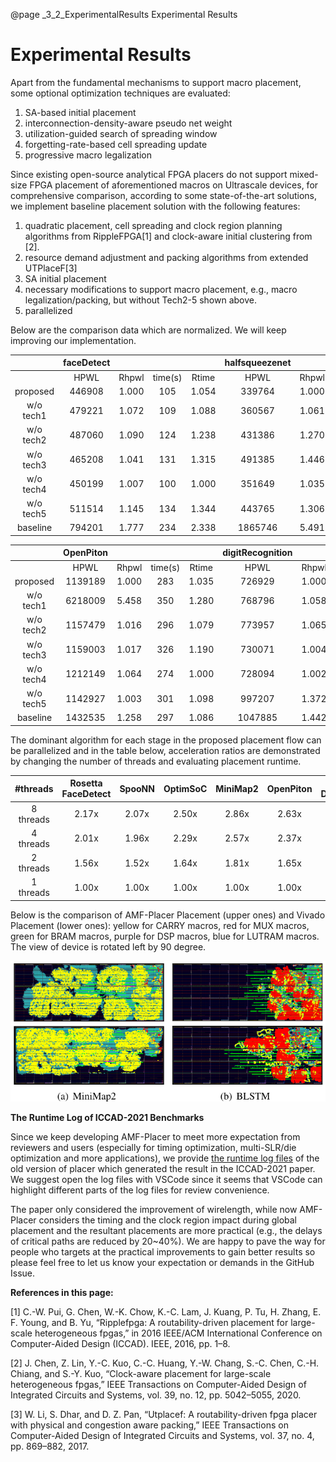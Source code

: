 @page _3_2_ExperimentalResults Experimental Results
# Experimental Results

Apart from the fundamental mechanisms to support macro placement, some optional optimization techniques are evaluated:

1. SA-based initial placement
2. interconnection-density-aware pseudo net weight
3. utilization-guided search of spreading window
4. forgetting-rate-based cell spreading update
5. progressive macro legalization

Since existing open-source analytical FPGA placers do not support mixed-size FPGA placement of aforementioned macros on Ultrascale devices, for comprehensive comparison, according to some state-of-the-art solutions, we implement baseline placement solution with the following features:
 
1.  quadratic placement, cell spreading and clock region planning algorithms from RippleFPGA\[1\] and clock-aware initial clustering from \[2\].
2.  resource demand adjustment and packing algorithms from extended UTPlaceF\[3\]
3.  SA initial placement
4.  necessary modifications to support macro placement, e.g., macro legalization/packing, but without Tech2-5 shown above.
5.  parallelized


Below are the comparison data which are normalized. We will keep improving our implementation.



|           | faceDetect |       |         |       | halfsqueezenet |       |         |       | optimsoc |       |         |       | minimap_GENE |       |         |       |
| :-------: | :--------: | :---: | :-----: | :---: | :------------: | :---: | :-----: | :---: | :------: | :---: | :-----: | :---: | :----------: | :---: | :-----: | :---: |
|           |    HPWL    | Rhpwl | time(s) | Rtime |      HPWL      | Rhpwl | time(s) | Rtime |   HPWL   | Rhpwl | time(s) | Rtime |     HPWL     | Rhpwl | time(s) | Rtime |
| proposed  |   446908   | 1.000 |   105   | 1.054 |     339764     | 1.000 |   129   | 1.000 | 1771538  | 1.000 |   466   | 1.000 |   1275346    | 1.000 |   558   | 1.000 |
| w/o tech1 |   479221   | 1.072 |   109   | 1.088 |     360567     | 1.061 |   132   | 1.023 | 9034564  | 5.100 |   871   | 1.870 |   5132073    | 4.024 |  1265   | 2.266 |
| w/o tech2 |   487060   | 1.090 |   124   | 1.238 |     431386     | 1.270 |   240   | 1.857 | 1825819  | 1.031 |   543   | 1.164 |   1307249    | 1.025 |   626   | 1.121 |
| w/o tech3 |   465208   | 1.041 |   131   | 1.315 |     491385     | 1.446 |   517   | 4.007 | 1841786  | 1.040 |   577   | 1.239 |   1790566    | 1.404 |  1019   | 1.826 |
| w/o tech4 |   450199   | 1.007 |   100   | 1.000 |     351649     | 1.035 |   131   | 1.015 | 2658863  | 1.501 |   525   | 1.126 |   1291565    | 1.013 |   561   | 1.005 |
| w/o tech5 |   511514   | 1.145 |   134   | 1.344 |     443765     | 1.306 |   138   | 1.067 | 1880431  | 1.061 |   546   | 1.172 |   1430330    | 1.122 |   708   | 1.268 |
| baseline  |   794201   | 1.777 |   234   | 2.338 |    1865746     | 5.491 |   329   | 2.549 | 2231978  | 1.260 |   559   | 1.199 |   11886747   | 9.320 |  3539   | 6.339 |


|           | OpenPiton |       |         |       | digitRecognition |       |         |       | MemN2N  |       |         |       | BLSTM_midDensity |       |         |       |
| :-------: | :-------: | :---: | :-----: | :---: | :--------------: | :---: | :-----: | :---: | :-----: | :---: | :-----: | :---: | :--------------: | :---: | :-----: | :---: |
|           |   HPWL    | Rhpwl | time(s) | Rtime |       HPWL       | Rhpwl | time(s) | Rtime |  HPWL   | Rhpwl | time(s) | Rtime |       HPWL       | Rhpwl | time(s) | Rtime |
| proposed  |  1139189  | 1.000 |   283   | 1.035 |      726929      | 1.000 |   254   | 1.097 | 801403  | 1.000 |   318   | 1.130 |      484650      | 1.000 |   326   | 1.241 |
| w/o tech1 |  6218009  | 5.458 |   350   | 1.280 |      768796      | 1.058 |   256   | 1.105 | 963416  | 1.202 |   363   | 1.287 |      492194      | 1.016 |   285   | 1.083 |
| w/o tech2 |  1157479  | 1.016 |   296   | 1.079 |      773957      | 1.065 |   272   | 1.174 | 862212  | 1.076 |   343   | 1.216 |      511861      | 1.056 |   296   | 1.126 |
| w/o tech3 |  1159003  | 1.017 |   326   | 1.190 |      730071      | 1.004 |   321   | 1.389 | 916176  | 1.143 |   411   | 1.460 |      496540      | 1.025 |   364   | 1.383 |
| w/o tech4 |  1212149  | 1.064 |   274   | 1.000 |      728094      | 1.002 |   231   | 1.000 | 822742  | 1.027 |   282   | 1.000 |      653010      | 1.347 |   307   | 1.169 |
| w/o tech5 |  1142927  | 1.003 |   301   | 1.098 |      997207      | 1.372 |   244   | 1.053 | 923670  | 1.153 |   353   | 1.252 |      722495      | 1.491 |   263   | 1.000 |
| baseline  |  1432535  | 1.258 |   297   | 1.086 |     1047885      | 1.442 |   298   | 1.288 | 1610425 | 2.010 |   547   | 1.942 |      907383      | 1.872 |   325   | 1.237 |

The dominant algorithm for each stage in the proposed placement flow can be parallelized and in the table below, acceleration ratios are demonstrated by changing the number of threads and evaluating placement runtime.


| \#threads | Rosetta FaceDetect | SpooNN | OptimSoC | MiniMap2 | OpenPiton | Rosetta DigitRecog | MemN2N | BLSTM |
| :-------: | :----------------: | :----: | :------: | :------: | :-------: | :----------------: | :----: | :---: |
| 8 threads |       2.17x        | 2.07x  |  2.50x   |  2.86x   |   2.63x   |       2.22x        | 2.61x  | 2.23x |
| 4 threads |       2.01x        | 1.96x  |  2.29x   |  2.57x   |   2.37x   |       2.04x        | 2.35x  | 1.97x |
| 2 threads |       1.56x        | 1.52x  |  1.64x   |  1.81x   |   1.65x   |       1.54x        | 1.68x  | 1.77x |
| 1 threads |       1.00x        | 1.00x  |  1.00x   |  1.00x   |   1.00x   |       1.00x        | 1.00x  | 1.00x |

Below is the comparison of AMF-Placer Placement (upper ones) and Vivado Placement (lower ones): yellow for CARRY macros, red for MUX macros, green for BRAM macros, purple for DSP macros, blue for LUTRAM macros. The view of device is rotated left by 90 degree.

<center>
<img src="placement.png" alt="Placement" title="Placement" width="800" /> 
</center>


**The Runtime Log of ICCAD-2021 Benchmarks**

Since we keep developing AMF-Placer to meet more expectation from reviewers and users (especially for timing optimization, multi-SLR/die optimization and more applications), we provide [the runtime log files](https://github.com/zslwyuan/AMF-Placer/tree/main/benchmarks/testConfig/testConfigSets/outputs) of the old version of placer which generated the result in the ICCAD-2021 paper. We suggest open the log files with VSCode since it seems that VSCode can highlight different parts of the log files for review convenience.

The paper only considered the improvement of wirelength, while now AMF-Placer considers the timing and the clock region impact during global placement and the resultant placements are more practical (e.g., the delays of critical paths are reduced by 20~40%). We are happy to pave the way for people who targets at the practical improvements to gain better results so please feel free to let us know your expectation or demands in the GitHub Issue.




**References in this page:**

\[1\] C.-W. Pui, G. Chen, W.-K. Chow, K.-C. Lam, J. Kuang, P. Tu, H. Zhang, E. F. Young, and B. Yu, “Ripplefpga: A routability-driven placement for large-scale heterogeneous fpgas,” in 2016 IEEE/ACM International Conference on Computer-Aided Design (ICCAD). IEEE, 2016, pp. 1–8.

\[2\] J. Chen, Z. Lin, Y.-C. Kuo, C.-C. Huang, Y.-W. Chang, S.-C. Chen, C.-H. Chiang, and S.-Y. Kuo, “Clock-aware placement for large-scale heterogeneous fpgas,” IEEE Transactions on Computer-Aided Design of Integrated Circuits and Systems, vol. 39, no. 12, pp. 5042–5055, 2020.

\[3\] W. Li, S. Dhar, and D. Z. Pan, “Utplacef: A routability-driven fpga placer with physical and congestion aware packing,” IEEE Transactions on Computer-Aided Design of Integrated Circuits and Systems, vol. 37, no. 4, pp. 869–882, 2017.